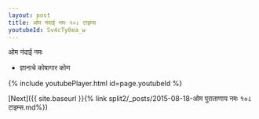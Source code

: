 ```yaml
---
layout: post
title: ओम नंदाई नमः १०८ टाइम्स
youtubeId: Sv4cTy0ea_w
---
```

 
 
 ओम नंदाई नमः  
 
 -  ज्ञानाचे कोषागार कोण 
 
  
 
  
 
 
 
 
 
 


{% include youtubePlayer.html id=page.youtubeId %}
 
[Next]({{ site.baseurl }}{% link  split2/_posts/2015-08-18-ओम पुराताणाय नमः १०८ टाइम्स.md%})
 
